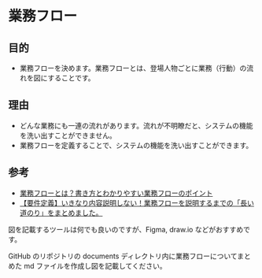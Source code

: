 # 業務フロー

## 目的

- 業務フローを決めます。業務フローとは、登場人物ごとに業務（行動）の流れを図にすることです。

## 理由

- どんな業務にも一連の流れがあります。流れが不明瞭だと、システムの機能を洗い出すことができません。
- 業務フローを定義することで、システムの機能を洗い出すことができます。

## 参考

- [業務フローとは？書き方とわかりやすい業務フローのポイント](https://products.sint.co.jp/ober/blog/businessflow)
- [【要件定義】いきなり内容説明しない！業務フローを説明するまでの「長い道のり」をまとめました。](https://qiita.com/aki_number16/items/c1e3e3198198aafbac35)

図を記載するツールは何でも良いのですが、Figma, draw.io などがおすすめです。

GitHub のリポジトリの documents ディレクトリ内に業務フローについてまとめた md ファイルを作成し図を記載してください。
